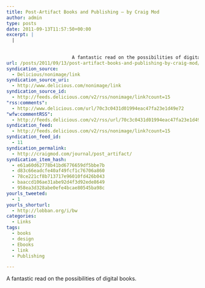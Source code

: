 ```yaml
---
title: Post-Artifact Books and Publishing — by Craig Mod
author: admin
type: posts
date: 2011-09-13T11:57:50+00:00
excerpt: |
  |
    
                    
                        A fantastic read on the possibilities of digital books. 
url: /posts/2011/09/13/post-artifact-books-and-publishing-by-craig-mod/
syndication_source:
  - Delicious/nonimage/link
syndication_source_uri:
  - http://www.delicious.com/nonimage/link
syndication_source_id:
  - http://feeds.delicious.com/v2/rss/nonimage/link?count=15
"rss:comments":
  - http://www.delicious.com/url/70c3c0431d01994eac47fa23e1d49e72
"wfw:commentRSS":
  - http://feeds.delicious.com/v2/rss/url/70c3c0431d01994eac47fa23e1d49e72
syndication_feed:
  - http://feeds.delicious.com/v2/rss/nonimage/link?count=15
syndication_feed_id:
  - 11
syndication_permalink:
  - http://craigmod.com/journal/post_artifact/
syndication_item_hash:
  - e61a60d62778b41bd6776659df5bbe7b
  - d83c66eadcfe40af49fcf1c76706a860
  - 78ce221cf8b713717e96010fd426b043
  - baaccd106ae31abe92d4f3d92ede8649
  - 958ea3d328abe0efe4bcae80545ba98c
yourls_tweeted:
  - 1
yourls_shorturl:
  - http://lobban.org/i/bw
categories:
  - Links
tags:
  - books
  - design
  - Ebooks
  - link
  - Publishing

---
```

A fantastic read on the possibilities of digital books. 